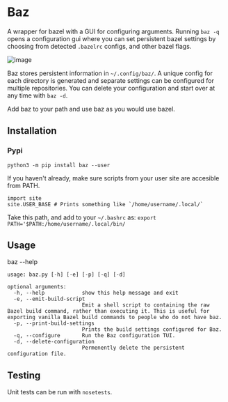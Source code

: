 # Baz
A wrapper for bazel with a GUI for configuring arguments. Running `baz -q` opens a configuration gui where you can set persistent bazel settings by choosing from detected `.bazelrc` configs, and other bazel flags.

![image](https://i.imgur.com/g0eoEIt.png)

Baz stores persistent information in `~/.config/baz/`. A unique config for each directory is generated and separate settings can be configured for multiple repositories. You can delete your configuration and start over at any time with `baz -d`.

Add baz to your path and use baz as you would use bazel.

## Installation
### Pypi
```
python3 -m pip install baz --user
```
If you haven't already, make sure scripts from your user site are accesible from PATH.
```
import site
site.USER_BASE # Prints something like `/home/username/.local/`
```
Take this path, and add to your `~/.bashrc` as: `export PATH='$PATH:/home/username/.local/bin/`

## Usage
baz --help
```
usage: baz.py [-h] [-e] [-p] [-q] [-d]

optional arguments:
  -h, --help            show this help message and exit
  -e, --emit-build-script
                        Emit a shell script to containing the raw Bazel build command, rather than executing it. This is useful for exporting vanilla Bazel build commands to people who do not have baz.
  -p, --print-build-settings
                        Prints the build settings configured for Baz.
  -q, --configure       Run the Baz configuration TUI.
  -d, --delete-configuration
                        Permenently delete the persistent configuration file.
```
## Testing
Unit tests can be run with `nosetests`.
